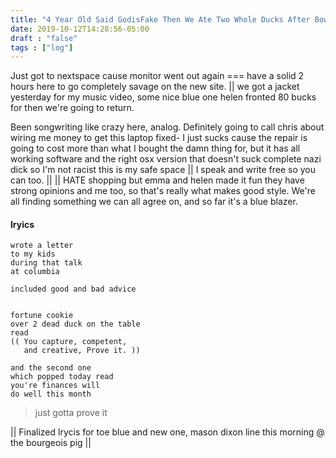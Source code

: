 ```yaml
---
title: "4 Year Old Said GodisFake Then We Ate Two Whole Ducks After Bowling"
date: 2019-10-12T14:28:56-05:00
draft : "false"
tags : ["log"]
---
```


Just got to nextspace cause monitor went out again === have a solid 2 hours here to go completely savage on the new site. || we got a jacket yesterday for my music video, some nice blue one helen fronted 80 bucks for then we're going to return.

Been songwriting like crazy here, analog. Definitely going to call chris about wiring me money to get this laptop fixed- I just sucks cause the repair is going to cost more than what I bought the damn thing for, but it has all working software and the right osx version that doesn't suck complete nazi dick so I'm not racist this is my safe space || I speak and write free so you can too. || || HATE shopping but emma and helen made it fun they have strong opinions and me too, so that's really what makes good style. We're all finding something we can all agree on, and so far it's a blue blazer.


#### lryics

```
wrote a letter
to my kids
during that talk
at columbia

included good and bad advice


fortune cookie
over 2 dead duck on the table
read
(( You capture, competent,
   and creative, Prove it. ))

and the second one
which popped today read
you're finances will
do well this month
```

> just gotta prove it

|| Finalized lrycis for toe blue and new one, mason dixon line this morning @ the bourgeois pig ||
